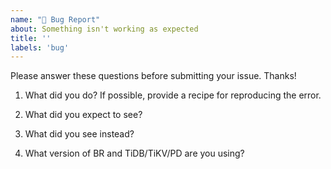 ```yaml
---
name: "🐛 Bug Report"
about: Something isn't working as expected
title: ''
labels: 'bug'
---
```


Please answer these questions before submitting your issue. Thanks!

1. What did you do?
If possible, provide a recipe for reproducing the error.


2. What did you expect to see?



3. What did you see instead?



4. What version of BR and TiDB/TiKV/PD are you using?

<!--
br -V
tidb-server -V
tikv-server -V
pd-server -V
-->
